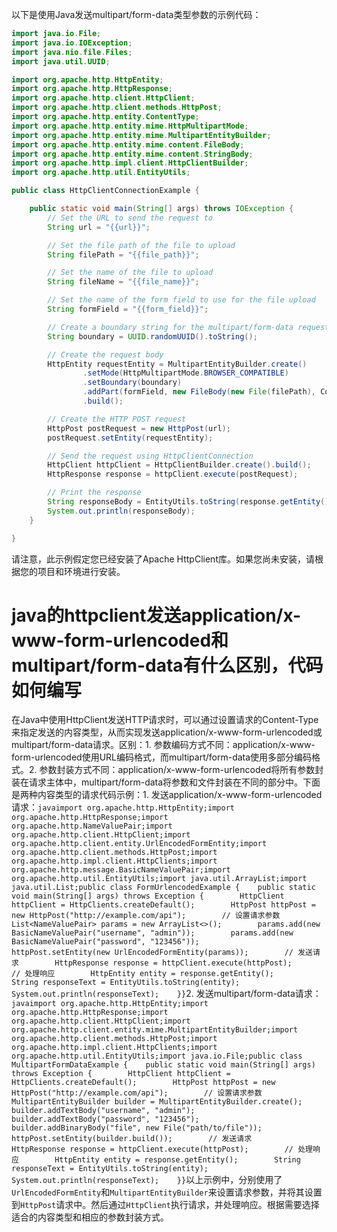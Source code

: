 以下是使用Java发送multipart/form-data类型参数的示例代码：

```java
import java.io.File;
import java.io.IOException;
import java.nio.file.Files;
import java.util.UUID;

import org.apache.http.HttpEntity;
import org.apache.http.HttpResponse;
import org.apache.http.client.HttpClient;
import org.apache.http.client.methods.HttpPost;
import org.apache.http.entity.ContentType;
import org.apache.http.entity.mime.HttpMultipartMode;
import org.apache.http.entity.mime.MultipartEntityBuilder;
import org.apache.http.entity.mime.content.FileBody;
import org.apache.http.entity.mime.content.StringBody;
import org.apache.http.impl.client.HttpClientBuilder;
import org.apache.http.util.EntityUtils;

public class HttpClientConnectionExample {

    public static void main(String[] args) throws IOException {
        // Set the URL to send the request to
        String url = "{{url}}";

        // Set the file path of the file to upload
        String filePath = "{{file_path}}";

        // Set the name of the file to upload
        String fileName = "{{file_name}}";

        // Set the name of the form field to use for the file upload
        String formField = "{{form_field}}";

        // Create a boundary string for the multipart/form-data request
        String boundary = UUID.randomUUID().toString();

        // Create the request body
        HttpEntity requestEntity = MultipartEntityBuilder.create()
                .setMode(HttpMultipartMode.BROWSER_COMPATIBLE)
                .setBoundary(boundary)
                .addPart(formField, new FileBody(new File(filePath), ContentType.DEFAULT_BINARY, fileName))
                .build();

        // Create the HTTP POST request
        HttpPost postRequest = new HttpPost(url);
        postRequest.setEntity(requestEntity);

        // Send the request using HttpClientConnection
        HttpClient httpClient = HttpClientBuilder.create().build();
        HttpResponse response = httpClient.execute(postRequest);

        // Print the response
        String responseBody = EntityUtils.toString(response.getEntity());
        System.out.println(responseBody);
    }

}
```

请注意，此示例假定您已经安装了Apache HttpClient库。如果您尚未安装，请根据您的项目和环境进行安装。



# java的httpclient发送application/x-www-form-urlencoded和multipart/form-data有什么区别，代码如何编写
在Java中使用HttpClient发送HTTP请求时，可以通过设置请求的Content-Type来指定发送的内容类型，从而实现发送application/x-www-form-urlencoded或multipart/form-data请求。区别：1. 参数编码方式不同：application/x-www-form-urlencoded使用URL编码格式，而multipart/form-data使用多部分编码格式。2. 参数封装方式不同：application/x-www-form-urlencoded将所有参数封装在请求主体中，multipart/form-data将参数和文件封装在不同的部分中。下面是两种内容类型的请求代码示例：1. 发送application/x-www-form-urlencoded请求：```javaimport org.apache.http.HttpEntity;import org.apache.http.HttpResponse;import org.apache.http.NameValuePair;import org.apache.http.client.HttpClient;import org.apache.http.client.entity.UrlEncodedFormEntity;import org.apache.http.client.methods.HttpPost;import org.apache.http.impl.client.HttpClients;import org.apache.http.message.BasicNameValuePair;import org.apache.http.util.EntityUtils;import java.util.ArrayList;import java.util.List;public class FormUrlencodedExample {    public static void main(String[] args) throws Exception {        HttpClient httpClient = HttpClients.createDefault();        HttpPost httpPost = new HttpPost("http://example.com/api");        // 设置请求参数        List<NameValuePair> params = new ArrayList<>();        params.add(new BasicNameValuePair("username", "admin"));        params.add(new BasicNameValuePair("password", "123456"));        httpPost.setEntity(new UrlEncodedFormEntity(params));        // 发送请求        HttpResponse response = httpClient.execute(httpPost);        // 处理响应        HttpEntity entity = response.getEntity();        String responseText = EntityUtils.toString(entity);        System.out.println(responseText);    }}```2. 发送multipart/form-data请求：```javaimport org.apache.http.HttpEntity;import org.apache.http.HttpResponse;import org.apache.http.client.HttpClient;import org.apache.http.client.entity.mime.MultipartEntityBuilder;import org.apache.http.client.methods.HttpPost;import org.apache.http.impl.client.HttpClients;import org.apache.http.util.EntityUtils;import java.io.File;public class MultipartFormDataExample {    public static void main(String[] args) throws Exception {        HttpClient httpClient = HttpClients.createDefault();        HttpPost httpPost = new HttpPost("http://example.com/api");        // 设置请求参数        MultipartEntityBuilder builder = MultipartEntityBuilder.create();        builder.addTextBody("username", "admin");        builder.addTextBody("password", "123456");        builder.addBinaryBody("file", new File("path/to/file"));        httpPost.setEntity(builder.build());        // 发送请求        HttpResponse response = httpClient.execute(httpPost);        // 处理响应        HttpEntity entity = response.getEntity();        String responseText = EntityUtils.toString(entity);        System.out.println(responseText);    }}```以上示例中，分别使用了`UrlEncodedFormEntity`和`MultipartEntityBuilder`来设置请求参数，并将其设置到`HttpPost`请求中。然后通过`HttpClient`执行请求，并处理响应。根据需要选择适合的内容类型和相应的参数封装方式。